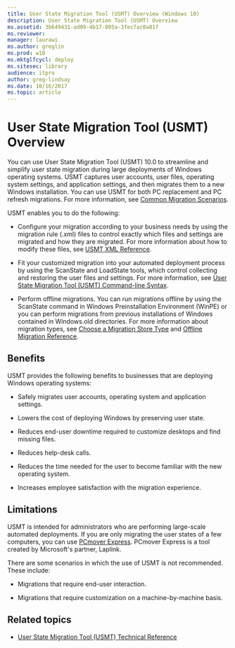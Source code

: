 ```yaml
---
title: User State Migration Tool (USMT) Overview (Windows 10)
description: User State Migration Tool (USMT) Overview
ms.assetid: 3b649431-ad09-4b17-895a-3fec7ac0a81f
ms.reviewer: 
manager: laurawi
ms.author: greglin
ms.prod: w10
ms.mktglfcycl: deploy
ms.sitesec: library
audience: itproauthor: greg-lindsay
ms.date: 10/16/2017
ms.topic: article
---
```


# User State Migration Tool (USMT) Overview
You can use User State Migration Tool (USMT) 10.0 to streamline and simplify user state migration during large deployments of Windows operating systems. USMT captures user accounts, user files, operating system settings, and application settings, and then migrates them to a new Windows installation. You can use USMT for both PC replacement and PC refresh migrations. For more information, see [Common Migration Scenarios](usmt-common-migration-scenarios.md).

USMT enables you to do the following:

-   Configure your migration according to your business needs by using the migration rule (.xml) files to control exactly which files and settings are migrated and how they are migrated. For more information about how to modify these files, see [USMT XML Reference](usmt-xml-reference.md).

-   Fit your customized migration into your automated deployment process by using the ScanState and LoadState tools, which control collecting and restoring the user files and settings. For more information, see [User State Migration Tool (USMT) Command-line Syntax](usmt-command-line-syntax.md).

-   Perform offline migrations. You can run migrations offline by using the ScanState command in Windows Preinstallation Environment (WinPE) or you can perform migrations from previous installations of Windows contained in Windows.old directories. For more information about migration types, see [Choose a Migration Store Type](usmt-choose-migration-store-type.md) and [Offline Migration Reference](offline-migration-reference.md).

## Benefits
USMT provides the following benefits to businesses that are deploying Windows operating systems:

-   Safely migrates user accounts, operating system and application settings.

-   Lowers the cost of deploying Windows by preserving user state.

-   Reduces end-user downtime required to customize desktops and find missing files.

-   Reduces help-desk calls.

-   Reduces the time needed for the user to become familiar with the new operating system.

-   Increases employee satisfaction with the migration experience.

## Limitations
USMT is intended for administrators who are performing large-scale automated deployments. If you are only migrating the user states of a few computers, you can use [PCmover Express](https://go.microsoft.com/fwlink/?linkid=620915). PCmover Express is a tool created by Microsoft's partner, Laplink.

There are some scenarios in which the use of USMT is not recommended. These include:

-   Migrations that require end-user interaction.

-   Migrations that require customization on a machine-by-machine basis.

## Related topics
- [User State Migration Tool (USMT) Technical Reference](usmt-technical-reference.md)


 





